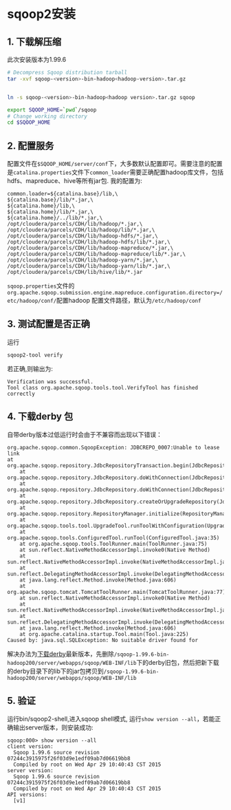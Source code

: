 # sqoop2安装

## 1. 下载解压缩

此次安装版本为1.99.6

```sh
# Decompress Sqoop distribution tarball
tar -xvf sqoop-<version>-bin-hadoop<hadoop-version>.tar.gz


ln -s sqoop-<version>-bin-hadoop<hadoop version>.tar.gz sqoop

export SQOOP_HOME=`pwd`/sqoop
# Change working directory
cd $SQOOP_HOME
```

## 2. 配置服务

配置文件在`$SQOOP_HOME/server/conf`下，大多数默认配置即可。需要注意的配置是`catalina.properties`文件下`common_loader`需要正确配置hadoop库文件，包括hdfs、mapreduce、hive等所有jar包. 我的配置为:
```
common.loader=${catalina.base}/lib,\ 
${catalina.base}/lib/*.jar,\ 
${catalina.home}/lib,\ 
${catalina.home}/lib/*.jar,\ 
${catalina.home}/../lib/*.jar,\ 
/opt/cloudera/parcels/CDH/lib/hadoop/*.jar,\ 
/opt/cloudera/parcels/CDH/lib/hadoop/lib/*.jar,\ 
/opt/cloudera/parcels/CDH/lib/hadoop-hdfs/*.jar,\ 
/opt/cloudera/parcels/CDH/lib/hadoop-hdfs/lib/*.jar,\ /opt/cloudera/parcels/CDH/lib/hadoop-mapreduce/*.jar,\ 
/opt/cloudera/parcels/CDH/lib/hadoop-mapreduce/lib/*.jar,\ 
/opt/cloudera/parcels/CDH/lib/hadoop-yarn/*.jar,\ 
/opt/cloudera/parcels/CDH/lib/hadoop-yarn/lib/*.jar,\ 
/opt/cloudera/parcels/CDH/lib/hive/lib/*.jar
```

`sqoop.properties`文件的`org.apache.sqoop.submission.engine.mapreduce.configuration.directory=/etc/hadoop/conf/`配置hadoop
配置文件路径，默认为`/etc/hadoop/conf`

## 3. 测试配置是否正确

运行
```
sqoop2-tool verify
```
若正确,则输出为:

```
Verification was successful.
Tool class org.apache.sqoop.tools.tool.VerifyTool has finished correctly
```

## 4. 下载derby 包

自带derby版本过低运行时会由于不兼容而出现以下错误：
```
org.apache.sqoop.common.SqoopException: JDBCREPO_0007:Unable to lease link
at org.apache.sqoop.repository.JdbcRepositoryTransaction.begin(JdbcRepositoryTransaction.java:63)
	at org.apache.sqoop.repository.JdbcRepository.doWithConnection(JdbcRepository.java:85)
	at org.apache.sqoop.repository.JdbcRepository.doWithConnection(JdbcRepository.java:61)
	at org.apache.sqoop.repository.JdbcRepository.createOrUpgradeRepository(JdbcRepository.java:127)
	at org.apache.sqoop.repository.RepositoryManager.initialize(RepositoryManager.java:123)
	at org.apache.sqoop.tools.tool.UpgradeTool.runToolWithConfiguration(UpgradeTool.java:39)
	at org.apache.sqoop.tools.ConfiguredTool.runTool(ConfiguredTool.java:35)
	at org.apache.sqoop.tools.ToolRunner.main(ToolRunner.java:75)
	at sun.reflect.NativeMethodAccessorImpl.invoke0(Native Method)
	at sun.reflect.NativeMethodAccessorImpl.invoke(NativeMethodAccessorImpl.java:57)
	at sun.reflect.DelegatingMethodAccessorImpl.invoke(DelegatingMethodAccessorImpl.java:43)
	at java.lang.reflect.Method.invoke(Method.java:606)
	at org.apache.sqoop.tomcat.TomcatToolRunner.main(TomcatToolRunner.java:77)
	at sun.reflect.NativeMethodAccessorImpl.invoke0(Native Method)
	at sun.reflect.NativeMethodAccessorImpl.invoke(NativeMethodAccessorImpl.java:57)
	at sun.reflect.DelegatingMethodAccessorImpl.invoke(DelegatingMethodAccessorImpl.java:43)
	at java.lang.reflect.Method.invoke(Method.java:606)
	at org.apache.catalina.startup.Tool.main(Tool.java:225)
Caused by: java.sql.SQLException: No suitable driver found for 
```

解决办法为[下载derby](http://db.apache.org/derby/derby_downloads.html)最新版本，先删除`/sqoop-1.99.6-bin-hadoop200/server/webapps/sqoop/WEB-INF/lib`下的derby旧包，然后把新下载的derby目录下的lib下的jar包拷贝到`/sqoop-1.99.6-bin-hadoop200/server/webapps/sqoop/WEB-INF/lib`

## 5. 验证

运行bin/sqoop2-shell,进入sqoop shell模式, 运行`show version --all`，若能正确输出server版本，则安装成功:
```
sqoop:000> show version --all
client version:
  Sqoop 1.99.6 source revision 07244c3915975f26f03d9e1edf09ab7d06619bb8
  Compiled by root on Wed Apr 29 10:40:43 CST 2015
server version:
  Sqoop 1.99.6 source revision 07244c3915975f26f03d9e1edf09ab7d06619bb8
  Compiled by root on Wed Apr 29 10:40:43 CST 2015
API versions:
  [v1]
```
